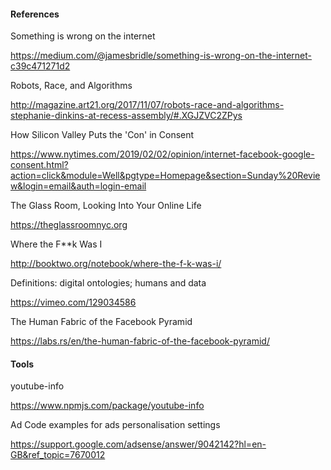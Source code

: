 #### References
Something is wrong on the internet

https://medium.com/@jamesbridle/something-is-wrong-on-the-internet-c39c471271d2

Robots, Race, and Algorithms

http://magazine.art21.org/2017/11/07/robots-race-and-algorithms-stephanie-dinkins-at-recess-assembly/#.XGJZVC2ZPys

How Silicon Valley Puts the 'Con' in Consent

https://www.nytimes.com/2019/02/02/opinion/internet-facebook-google-consent.html?action=click&module=Well&pgtype=Homepage&section=Sunday%20Review&login=email&auth=login-email 

The Glass Room, Looking Into Your Online Life

https://theglassroomnyc.org

Where the F**k Was I

http://booktwo.org/notebook/where-the-f-k-was-i/ 

Definitions: digital ontologies; humans and data

https://vimeo.com/129034586

The Human Fabric of the Facebook Pyramid

https://labs.rs/en/the-human-fabric-of-the-facebook-pyramid/

#### Tools
youtube-info

https://www.npmjs.com/package/youtube-info

Ad Code examples for ads personalisation settings

https://support.google.com/adsense/answer/9042142?hl=en-GB&ref_topic=7670012